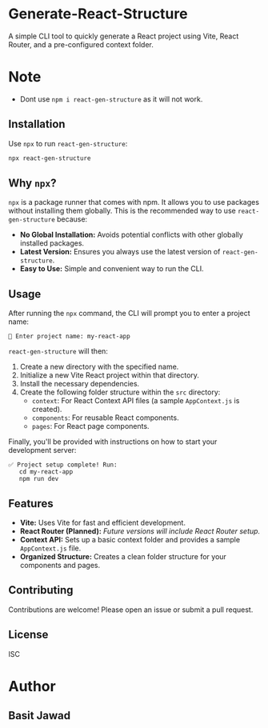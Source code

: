 # Generate-React-Structure

A simple CLI tool to quickly generate a React project using Vite, React Router, and a pre-configured context folder.

# Note
* Dont use ``` npm i react-gen-structure ``` as it will not work.

## Installation

Use `npx` to run `react-gen-structure`:

```bash
npx react-gen-structure
```

## Why `npx`?

`npx` is a package runner that comes with npm.  It allows you to use packages without installing them globally. This is the recommended way to use `react-gen-structure` because:

* **No Global Installation:** Avoids potential conflicts with other globally installed packages.
* **Latest Version:** Ensures you always use the latest version of `react-gen-structure`.
* **Easy to Use:**  Simple and convenient way to run the CLI.

## Usage

After running the `npx` command, the CLI will prompt you to enter a project name:

```
📛 Enter project name: my-react-app
```

`react-gen-structure` will then:

1. Create a new directory with the specified name.
2. Initialize a new Vite React project within that directory.
3. Install the necessary dependencies.
4. Create the following folder structure within the `src` directory:
    * `context`: For React Context API files (a sample `AppContext.js` is created).
    * `components`: For reusable React components.
    * `pages`: For React page components.

Finally, you'll be provided with instructions on how to start your development server:

```
✅ Project setup complete! Run:
   cd my-react-app
   npm run dev
```

## Features

* **Vite:**  Uses Vite for fast and efficient development.
* **React Router (Planned):** *Future versions will include React Router setup.*
* **Context API:** Sets up a basic context folder and provides a sample `AppContext.js` file.
* **Organized Structure:** Creates a clean folder structure for your components and pages.

## Contributing

Contributions are welcome!  Please open an issue or submit a pull request.

## License

ISC

# Author

## Basit Jawad
